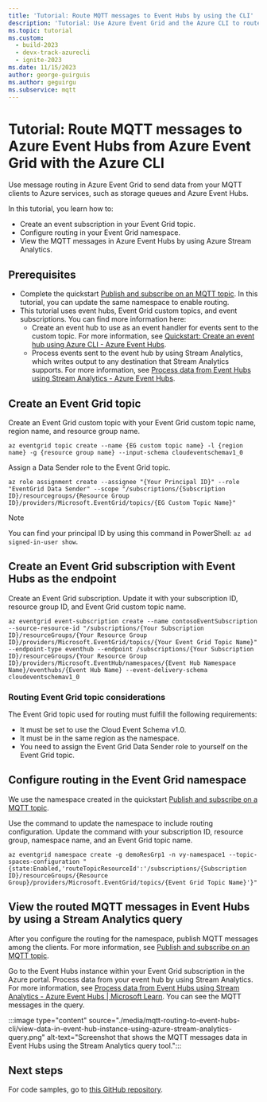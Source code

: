 ```yaml
---
title: 'Tutorial: Route MQTT messages to Event Hubs by using the CLI'
description: 'Tutorial: Use Azure Event Grid and the Azure CLI to route MQTT messages to Azure Event Hubs.'
ms.topic: tutorial
ms.custom:
  - build-2023
  - devx-track-azurecli
  - ignite-2023
ms.date: 11/15/2023
author: george-guirguis
ms.author: geguirgu
ms.subservice: mqtt
---
```


# Tutorial: Route MQTT messages to Azure Event Hubs from Azure Event Grid with the Azure CLI

Use message routing in Azure Event Grid to send data from your MQTT clients to Azure services, such as storage queues and Azure Event Hubs.

In this tutorial, you learn how to:

- Create an event subscription in your Event Grid topic.
- Configure routing in your Event Grid namespace.
- View the MQTT messages in Azure Event Hubs by using Azure Stream Analytics.

## Prerequisites

- Complete the quickstart [Publish and subscribe on an MQTT topic](./mqtt-publish-and-subscribe-cli.md). In this tutorial, you can update the same namespace to enable routing.
- This tutorial uses event hubs, Event Grid custom topics, and event subscriptions. You can find more information here:
   - Create an event hub to use as an event handler for events sent to the custom topic. For more information, see [Quickstart: Create an event hub using Azure CLI - Azure Event Hubs](/azure/event-hubs/event-hubs-quickstart-cli).
   - Process events sent to the event hub by using Stream Analytics, which writes output to any destination that Stream Analytics supports. For more information, see [Process data from Event Hubs using Stream Analytics - Azure Event Hubs](/azure/event-hubs/process-data-azure-stream-analytics).

## Create an Event Grid topic

Create an Event Grid custom topic with your Event Grid custom topic name, region name, and resource group name.

```azurecli-interactive
az eventgrid topic create --name {EG custom topic name} -l {region name} -g {resource group name} --input-schema cloudeventschemav1_0
```

Assign a Data Sender role to the Event Grid topic.

```azurecli-interactive
az role assignment create --assignee "{Your Principal ID}" --role "EventGrid Data Sender" --scope "/subscriptions/{Subscription ID}/resourcegroups/{Resource Group ID}/providers/Microsoft.EventGrid/topics/{EG Custom Topic Name}" 
```

> [!NOTE]
> You can find your principal ID by using this command in PowerShell: `az ad signed-in-user show`.

## Create an Event Grid subscription with Event Hubs as the endpoint

Create an Event Grid subscription. Update it with your subscription ID, resource group ID, and Event Grid custom topic name.

```azurecli-interactive
az eventgrid event-subscription create --name contosoEventSubscription --source-resource-id "/subscriptions/{Your Subscription ID}/resourceGroups/{Your Resource Group ID}/providers/Microsoft.EventGrid/topics/{Your Event Grid Topic Name}" --endpoint-type eventhub --endpoint /subscriptions/{Your Subscription ID}/resourceGroups/{Your Resource Group ID}/providers/Microsoft.EventHub/namespaces/{Event Hub Namespace Name}/eventhubs/{Event Hub Name} --event-delivery-schema cloudeventschemav1_0
```

### Routing Event Grid topic considerations

The Event Grid topic used for routing must fulfill the following requirements:

- It must be set to use the Cloud Event Schema v1.0.
- It must be in the same region as the namespace.
- You need to assign the Event Grid Data Sender role to yourself on the Event Grid topic.

## Configure routing in the Event Grid namespace

We use the namespace created in the quickstart [Publish and subscribe on a MQTT topic](./mqtt-publish-and-subscribe-cli.md).

Use the command to update the namespace to include routing configuration. Update the command with your subscription ID, resource group, namespace name, and an Event Grid topic name.

```azurecli-interactive
az eventgrid namespace create -g demoResGrp1 -n vy-namespace1 --topic-spaces-configuration "{state:Enabled,'routeTopicResourceId':'/subscriptions/{Subscription ID}/resourceGroups/{Resource Group}/providers/Microsoft.EventGrid/topics/{Event Grid Topic Name}'}"
```

## View the routed MQTT messages in Event Hubs by using a Stream Analytics query

After you configure the routing for the namespace, publish MQTT messages among the clients. For more information, see [Publish and subscribe on an MQTT topic](./mqtt-publish-and-subscribe-cli.md).

Go to the Event Hubs instance within your Event Grid subscription in the Azure portal. Process data from your event hub by using Stream Analytics. For more information, see [Process data from Event Hubs using Stream Analytics - Azure Event Hubs | Microsoft Learn](/azure/event-hubs/process-data-azure-stream-analytics). You can see the MQTT messages in the query.

:::image type="content" source="./media/mqtt-routing-to-event-hubs-cli/view-data-in-event-hub-instance-using-azure-stream-analytics-query.png" alt-text="Screenshot that shows the MQTT messages data in Event Hubs using the Stream Analytics query tool.":::

## Next steps

For code samples, go to [this GitHub repository](https://github.com/Azure-Samples/MqttApplicationSamples/tree/main).
